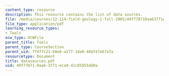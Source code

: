 ```yaml
---
content_type: resource
description: This resource contains the list of data sources.
file: /media/courses/12-114-field-geology-i-fall-2005/49f778710aa63771eca941c85955dd0a_datasources.pdf
file_type: application/pdf
learning_resource_types:
- Tools
ocw_type: OCWFile
parent_title: Tools
parent_type: CourseSection
parent_uid: 7fdf7c21-b8e8-a177-1da0-484f47e67a7a
resourcetype: Document
title: datasources.pdf
uid: 49f77871-0aa6-3771-eca9-41c85955dd0a
---
```


